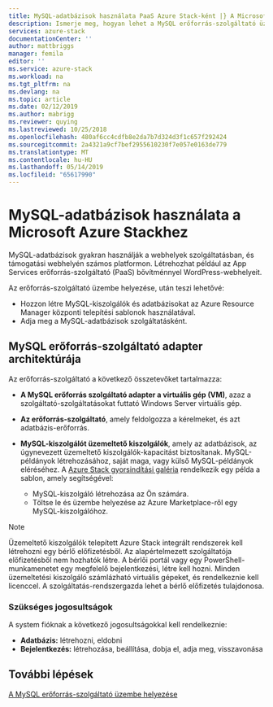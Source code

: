 ```yaml
---
title: MySQL-adatbázisok használata PaaS Azure Stack-ként |} A Microsoft Docs
description: Ismerje meg, hogyan lehet a MySQL erőforrás-szolgáltató üzembe helyezése, és adja meg a MySQL-adatbázisok szolgáltatásként az Azure Stacken.
services: azure-stack
documentationCenter: ''
author: mattbriggs
manager: femila
editor: ''
ms.service: azure-stack
ms.workload: na
ms.tgt_pltfrm: na
ms.devlang: na
ms.topic: article
ms.date: 02/12/2019
ms.author: mabrigg
ms.reviewer: quying
ms.lastreviewed: 10/25/2018
ms.openlocfilehash: 480af6cc4cdfb8e2da7b7d324d3f1c657f292424
ms.sourcegitcommit: 2a4321a9cf7bef2955610230f7e057e0163de779
ms.translationtype: MT
ms.contentlocale: hu-HU
ms.lasthandoff: 05/14/2019
ms.locfileid: "65617990"
---
```

# <a name="use-mysql-databases-on-microsoft-azure-stack"></a>MySQL-adatbázisok használata a Microsoft Azure Stackhez

MySQL-adatbázisok gyakran használják a webhelyek szolgáltatásban, és támogatási webhelyén számos platformon. Létrehozhat például az App Services erőforrás-szolgáltató (PaaS) bővítménnyel WordPress-webhelyeit.

Az erőforrás-szolgáltató üzembe helyezése, után teszi lehetővé:

* Hozzon létre MySQL-kiszolgálók és adatbázisokat az Azure Resource Manager központi telepítési sablonok használatával.
* Adja meg a MySQL-adatbázisok szolgáltatásként.  

## <a name="mysql-resource-provider-adapter-architecture"></a>MySQL erőforrás-szolgáltató adapter architektúrája

Az erőforrás-szolgáltató a következő összetevőket tartalmazza:

* **A MySQL erőforrás szolgáltató adapter a virtuális gép (VM)**, azaz a szolgáltató-szolgáltatásokat futtató Windows Server virtuális gép.
* **Az erőforrás-szolgáltató**, amely feldolgozza a kérelmeket, és azt adatbázis-erőforrás.
* **MySQL-kiszolgálót üzemeltető kiszolgálók**, amely az adatbázisok, az úgynevezett üzemeltető kiszolgálók-kapacitást biztosítanak. MySQL-példányok létrehozásához, saját maga, vagy külső MySQL-példányok eléréséhez. A [Azure Stack gyorsindítási galéria](https://github.com/Azure/AzureStack-QuickStart-Templates/tree/master/mysql-standalone-server-windows) rendelkezik egy példa a sablon, amely segítségével:

  * MySQL-kiszolgáló létrehozása az Ön számára.
  * Töltse le és üzembe helyezése az Azure Marketplace-ről egy MySQL-kiszolgálóhoz.

> [!NOTE]
> Üzemeltető kiszolgálók telepített Azure Stack integrált rendszerek kell létrehozni egy bérlő előfizetésből. Az alapértelmezett szolgáltatója előfizetésből nem hozhatók létre. A bérlői portál vagy egy PowerShell-munkamenetet egy megfelelő bejelentkezési, létre kell hozni. Minden üzemeltetési kiszolgáló számlázható virtuális gépeket, és rendelkeznie kell licenccel. A szolgáltatás-rendszergazda lehet a bérlő előfizetés tulajdonosa.

### <a name="required-privileges"></a>Szükséges jogosultságok

A system fióknak a következő jogosultságokkal kell rendelkeznie:

* **Adatbázis:** létrehozni, eldobni
* **Bejelentkezés:** létrehozása, beállítása, dobja el, adja meg, visszavonása  

## <a name="next-steps"></a>További lépések

[A MySQL erőforrás-szolgáltató üzembe helyezése](azure-stack-mysql-resource-provider-deploy.md)
